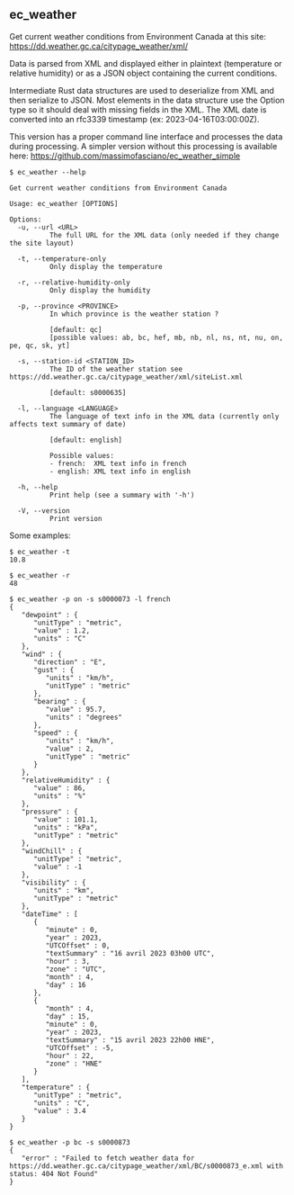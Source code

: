 ## ec_weather

Get current weather conditions from Environment Canada at this site:
https://dd.weather.gc.ca/citypage_weather/xml/

Data is parsed from XML and displayed either in plaintext (temperature or relative humidity) or
as a JSON object containing the current conditions.

Intermediate Rust data structures are used to deserialize from XML and then serialize to JSON.
Most elements in the data structure use the Option type so it should deal with missing fields in the XML.
The XML date is converted into an rfc3339 timestamp (ex: 2023-04-16T03:00:00Z).

This version has a proper command line interface and processes the data during processing.
A simpler version without this processing is available here:
https://github.com/massimofasciano/ec_weather_simple

```
$ ec_weather --help

Get current weather conditions from Environment Canada

Usage: ec_weather [OPTIONS]

Options:
  -u, --url <URL>
          The full URL for the XML data (only needed if they change the site layout)

  -t, --temperature-only
          Only display the temperature

  -r, --relative-humidity-only
          Only display the humidity

  -p, --province <PROVINCE>
          In which province is the weather station ?

          [default: qc]
          [possible values: ab, bc, hef, mb, nb, nl, ns, nt, nu, on, pe, qc, sk, yt]

  -s, --station-id <STATION_ID>
          The ID of the weather station see https://dd.weather.gc.ca/citypage_weather/xml/siteList.xml

          [default: s0000635]

  -l, --language <LANGUAGE>
          The language of text info in the XML data (currently only affects text summary of date)

          [default: english]

          Possible values:
          - french:  XML text info in french
          - english: XML text info in english

  -h, --help
          Print help (see a summary with '-h')

  -V, --version
          Print version
```

Some examples:

```
$ ec_weather -t
10.8

$ ec_weather -r
48

$ ec_weather -p on -s s0000073 -l french
{
   "dewpoint" : {
      "unitType" : "metric",
      "value" : 1.2,
      "units" : "C"
   },
   "wind" : {
      "direction" : "E",
      "gust" : {
         "units" : "km/h",
         "unitType" : "metric"
      },
      "bearing" : {
         "value" : 95.7,
         "units" : "degrees"
      },
      "speed" : {
         "units" : "km/h",
         "value" : 2,
         "unitType" : "metric"
      }
   },
   "relativeHumidity" : {
      "value" : 86,
      "units" : "%"
   },
   "pressure" : {
      "value" : 101.1,
      "units" : "kPa",
      "unitType" : "metric"
   },
   "windChill" : {
      "unitType" : "metric",
      "value" : -1
   },
   "visibility" : {
      "units" : "km",
      "unitType" : "metric"
   },
   "dateTime" : [
      {
         "minute" : 0,
         "year" : 2023,
         "UTCOffset" : 0,
         "textSummary" : "16 avril 2023 03h00 UTC",
         "hour" : 3,
         "zone" : "UTC",
         "month" : 4,
         "day" : 16
      },
      {
         "month" : 4,
         "day" : 15,
         "minute" : 0,
         "year" : 2023,
         "textSummary" : "15 avril 2023 22h00 HNE",
         "UTCOffset" : -5,
         "hour" : 22,
         "zone" : "HNE"
      }
   ],
   "temperature" : {
      "unitType" : "metric",
      "units" : "C",
      "value" : 3.4
   }
}

$ ec_weather -p bc -s s0000873
{
   "error" : "Failed to fetch weather data for https://dd.weather.gc.ca/citypage_weather/xml/BC/s0000873_e.xml with status: 404 Not Found"
}
```